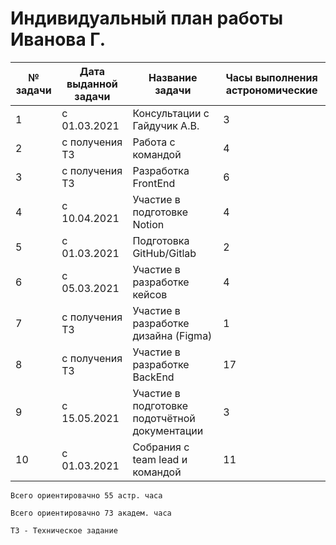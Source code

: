 # Индивидуальный план работы Иванова Г.

|№ задачи   | Дата выданной задачи  | Название задачи  | Часы выполнения астрономические  |
| ------------ | ------------ | ------------ | ------------ |
| 1 |с 01.03.2021   |  Консультации с Гайдучик А.В.        |  3 |
| 2 |с получения ТЗ  |  Работа с командой                 | 4  |
| 3 |с получения ТЗ  | Разработка FrontEnd                | 6  |
| 4 |с 10.04.2021    |Участие в подготовке Notion           | 4  |
| 5 |с 01.03.2021    |  Подготовка GitHub/Gitlab                     | 2  |
| 6 |с 05.03.2021    | Участие в разработке кейсов          | 4  |
| 7 |с получения ТЗ  | Участие в разработке дизайна (Figma) | 1  |
| 8 |с получения ТЗ  | Участие в разработке BackEnd           | 17 |
| 9 |с 15.05.2021   | Участие в подготовке подотчётной документации |  3 |
|10 |с 01.03.2021   |Собрания с team lead и командой          | 11|

`Всего ориентировачно 55 астр. часа `

`Всего ориентировачно 73 академ. часа `

`ТЗ - Техническое задание`
